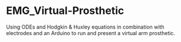 # EMG_Virtual-Prosthetic
Using ODEs and Hodgkin &amp; Huxley equations in combination with electrodes and an Arduino to run and present a virtual arm prosthetic.
